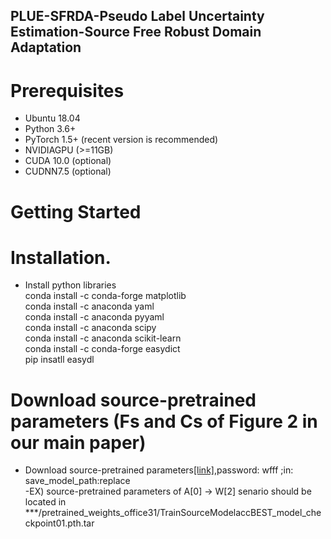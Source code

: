 ## PLUE-SFRDA-Pseudo Label Uncertainty Estimation-Source Free Robust Domain Adaptation
# Prerequisites
- Ubuntu 18.04
- Python 3.6+
- PyTorch 1.5+ (recent version is recommended)
- NVIDIAGPU (>=11GB)
- CUDA 10.0 (optional)
- CUDNN7.5 (optional)

# Getting Started
# Installation.
 - Install python libraries\
 conda install -c conda-forge matplotlib\
 conda install -c anaconda yaml\
 conda install -c anaconda pyyaml\
 conda install -c anaconda scipy\
 conda install -c anaconda scikit-learn\
 conda install -c conda-forge easydict\
 pip insatll easydl
# Download source-pretrained parameters (Fs and Cs of Figure 2 in our main paper)
- Download source-pretrained parameters[[link]](https://pan.baidu.com/s/1r7YDhhdpXBanbpNEnIkxvA),password: wfff ;in: save_model_path:replace\
-EX) source-pretrained parameters of A[0] -> W[2] senario should be located in ***/pretrained_weights_office31/TrainSourceModelaccBEST_model_checkpoint01.pth.tar
